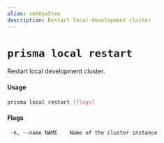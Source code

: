 ```yaml
---
alias: voh6pa5teo
description: Restart local development cluster
---
```


# `prisma local restart`

Restart local development cluster.

#### Usage 

```sh
prisma local restart [flags]
```

#### Flags

```
 -n, --name NAME    Name of the cluster instance
```
